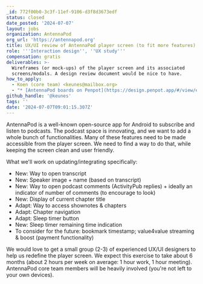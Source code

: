 ```yaml
---
_id: 772f00b0-3c3f-11ef-9106-d3f8d3673edf
status: closed
date_posted: '2024-07-07'
layout: jobs
organization: AntennaPod
org_url: 'https://antennapod.org'
title: UX/UI review of AntennaPod player screen (to fit more features)
role: '''Interaction design'', ''UX study'''
compensation: gratis
deliverables: >-
  Wireframes (or mock-ups) of the player screen and its associated
  screens/modals. A design review document would be nice to have.
how_to_apply:
  - Koen (core team) <keunes@mailbox.org>
  - "* [AntennaPod boards on Penpot](https://design.penpot.app/#/view/e357a320-7535-11eb-8a88-eb0147e048f5?page-id=e201506d-307a-8087-8001-e71a1e8c0995&section=interactions&index=0&share-id=502c5b43-61ea-81d3-8004-9e5139b032b1)\r\n* [2021 proposal for play screen design changes](https://forum.antennapod.org/t/user-feedback-swipe-navigation-from-player-screen-2-3-beta/1119) (excluding the new features we need to consider now)"
github_handle: '@keunes'
tags: ''
date: '2024-07-07T09:01:15.307Z'
---
```

AntennaPod is a well-known open-source app for Android to subscribe and listen to podcasts. The podcast space is innovating, and we want to add a whole bunch of functionalities. Many of these features need to be made accessible from the player screen. We need to find a way to do that, while keeping the screen clean and user friendly.

What we'll work on updating/integrating specifically:
* New: Way to open transcript
* New: Speaker image + name (based on transcript)
* New: Way to open podcast comments (ActivityPub replies) + ideally an indicator of number of comments (to encourage to look)
* New: Display of current chapter title
* Adapt: Way to access shownotes & chapters
* Adapt: Chapter navigation
* Adapt: Sleep timer button
* New: Sleep timer remaining time indication
* To consider for the future: bookmark timestamp; value4value streaming & boost (payment functionality)

We would love to get a small group (2-3) of experienced UX/UI designers to help us redefine the player screen. We expect this exercise to take about 6 months (about 2 hours per week on average: 1 hour work, 1 hour meeting). AntennaPod core team members will be heavily involved (you're not left to your own devices).
